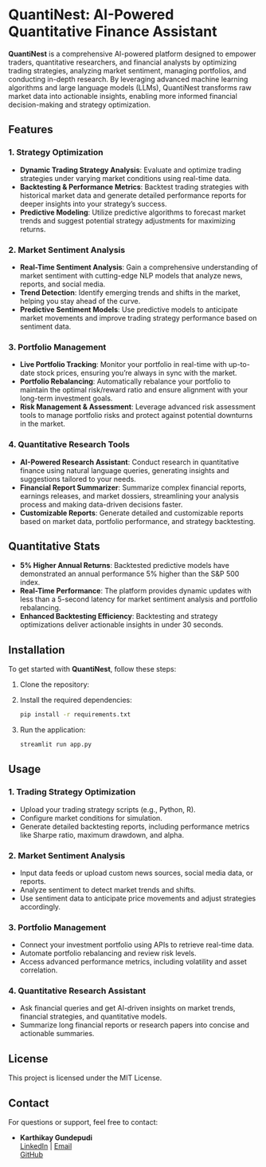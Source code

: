 # QuantiNest: AI-Powered Quantitative Finance Assistant

**QuantiNest** is a comprehensive AI-powered platform designed to empower traders, quantitative researchers, and financial analysts by optimizing trading strategies, analyzing market sentiment, managing portfolios, and conducting in-depth research. By leveraging advanced machine learning algorithms and large language models (LLMs), QuantiNest transforms raw market data into actionable insights, enabling more informed financial decision-making and strategy optimization.

## Features

### 1. **Strategy Optimization**
- **Dynamic Trading Strategy Analysis**: Evaluate and optimize trading strategies under varying market conditions using real-time data.
- **Backtesting & Performance Metrics**: Backtest trading strategies with historical market data and generate detailed performance reports for deeper insights into your strategy’s success.
- **Predictive Modeling**: Utilize predictive algorithms to forecast market trends and suggest potential strategy adjustments for maximizing returns.

### 2. **Market Sentiment Analysis**
- **Real-Time Sentiment Analysis**: Gain a comprehensive understanding of market sentiment with cutting-edge NLP models that analyze news, reports, and social media.
- **Trend Detection**: Identify emerging trends and shifts in the market, helping you stay ahead of the curve.
- **Predictive Sentiment Models**: Use predictive models to anticipate market movements and improve trading strategy performance based on sentiment data.

### 3. **Portfolio Management**
- **Live Portfolio Tracking**: Monitor your portfolio in real-time with up-to-date stock prices, ensuring you’re always in sync with the market.
- **Portfolio Rebalancing**: Automatically rebalance your portfolio to maintain the optimal risk/reward ratio and ensure alignment with your long-term investment goals.
- **Risk Management & Assessment**: Leverage advanced risk assessment tools to manage portfolio risks and protect against potential downturns in the market.

### 4. **Quantitative Research Tools**
- **AI-Powered Research Assistant**: Conduct research in quantitative finance using natural language queries, generating insights and suggestions tailored to your needs.
- **Financial Report Summarizer**: Summarize complex financial reports, earnings releases, and market dossiers, streamlining your analysis process and making data-driven decisions faster.
- **Customizable Reports**: Generate detailed and customizable reports based on market data, portfolio performance, and strategy backtesting.

## Quantitative Stats
- **5% Higher Annual Returns**: Backtested predictive models have demonstrated an annual performance 5% higher than the S&P 500 index.
- **Real-Time Performance**: The platform provides dynamic updates with less than a 5-second latency for market sentiment analysis and portfolio rebalancing.
- **Enhanced Backtesting Efficiency**: Backtesting and strategy optimizations deliver actionable insights in under 30 seconds.

## Installation

To get started with **QuantiNest**, follow these steps:

1. Clone the repository:


2. Install the required dependencies:
   ```bash
   pip install -r requirements.txt
   ```

3. Run the application:
   ```bash
   streamlit run app.py
   ```

## Usage

### 1. **Trading Strategy Optimization**
   - Upload your trading strategy scripts (e.g., Python, R).
   - Configure market conditions for simulation.
   - Generate detailed backtesting reports, including performance metrics like Sharpe ratio, maximum drawdown, and alpha.

### 2. **Market Sentiment Analysis**
   - Input data feeds or upload custom news sources, social media data, or reports.
   - Analyze sentiment to detect market trends and shifts.
   - Use sentiment data to anticipate price movements and adjust strategies accordingly.

### 3. **Portfolio Management**
   - Connect your investment portfolio using APIs to retrieve real-time data.
   - Automate portfolio rebalancing and review risk levels.
   - Access advanced performance metrics, including volatility and asset correlation.

### 4. **Quantitative Research Assistant**
   - Ask financial queries and get AI-driven insights on market trends, financial strategies, and quantitative models.
   - Summarize long financial reports or research papers into concise and actionable summaries.

## License
This project is licensed under the MIT License.

## Contact
For questions or support, feel free to contact:

- **Karthikay Gundepudi**  
  [LinkedIn](https://www.linkedin.com/in/karthikay) | [Email](mailto:gvskarthikay@gmail.com)  
  [GitHub](https://github.com/Karthikay2002)
